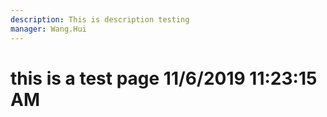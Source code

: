 ```yaml
---
description: This is description testing
manager: Wang.Hui
---
```

# this is a test page 11/6/2019 11:23:15 AM
